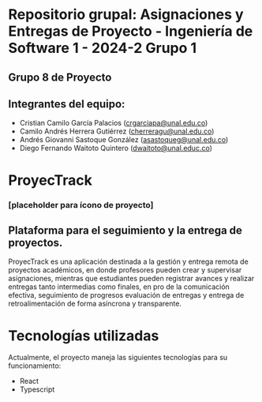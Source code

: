 
# Repositorio grupal: Asignaciones y Entregas de Proyecto - Ingeniería de Software 1 - 2024-2 Grupo 1

## Grupo 8 de Proyecto

## Integrantes del equipo:

* Cristian Camilo García Palacios (crgarciapa@unal.edu.co)
* Camilo Andrés Herrera Gutiérrez (cherreragu@unal.edu.co)
* Andrés Giovanni Sastoque González (asastoqueg@unal.edu.co)
* Diego Fernando Waitoto Quintero (dwaitoto@unal.educ.co)

# ProyecTrack
### [placeholder para ícono de proyecto]

## Plataforma para el seguimiento y la entrega de proyectos.

ProyecTrack es una aplicación destinada a la gestión y entrega remota de proyectos académicos, en donde profesores pueden crear y supervisar asignaciones, mientras que estudiantes pueden registrar avances y realizar entregas tanto intermedias como finales, en pro de la comunicación efectiva, seguimiento de progresos evaluación de entregas y entrega de retroalimentación de forma asíncrona y transparente.


# Tecnologías utilizadas

Actualmente, el proyecto maneja las siguientes tecnologías para su funcionamiento:
- React
- Typescript